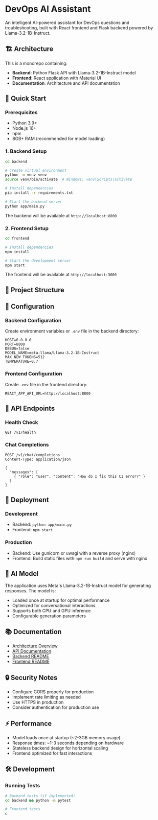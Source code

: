 # DevOps AI Assistant

An intelligent AI-powered assistant for DevOps questions and troubleshooting, built with React frontend and Flask backend powered by Llama-3.2-1B-Instruct.

## 🏗️ Architecture

This is a monorepo containing:

- **Backend**: Python Flask API with Llama-3.2-1B-Instruct model
- **Frontend**: React application with Material UI
- **Documentation**: Architecture and API documentation

## 🚀 Quick Start

### Prerequisites

- Python 3.9+
- Node.js 16+
- npm
- 8GB+ RAM (recommended for model loading)

### 1. Backend Setup

```bash
cd backend

# Create virtual environment
python -m venv venv
source venv/bin/activate  # Windows: venv\Scripts\activate

# Install dependencies
pip install -r requirements.txt

# Start the backend server
python app/main.py
```

The backend will be available at `http://localhost:8000`

### 2. Frontend Setup

```bash
cd frontend

# Install dependencies
npm install

# Start the development server
npm start
```

The frontend will be available at `http://localhost:3000`

## 📁 Project Structure 

## 🔧 Configuration

### Backend Configuration

Create environment variables or `.env` file in the backend directory:

```env
HOST=0.0.0.0
PORT=8000
DEBUG=false
MODEL_NAME=meta-llama/Llama-3.2-1B-Instruct
MAX_NEW_TOKENS=512
TEMPERATURE=0.7
```

### Frontend Configuration

Create `.env` file in the frontend directory:

```env
REACT_APP_API_URL=http://localhost:8000
```

## 🔄 API Endpoints

### Health Check
```
GET /v1/health
```

### Chat Completions
```
POST /v1/chat/completions
Content-Type: application/json

{
  "messages": [
    { "role": "user", "content": "How do I fix this CI error?" }
  ]
}
```

## 🚀 Deployment

### Development
- Backend: `python app/main.py`
- Frontend: `npm start`

### Production
- Backend: Use gunicorn or uwsgi with a reverse proxy (nginx)
- Frontend: Build static files with `npm run build` and serve with nginx

## 🤖 AI Model

The application uses Meta's Llama-3.2-1B-Instruct model for generating responses. The model is:

- Loaded once at startup for optimal performance
- Optimized for conversational interactions
- Supports both CPU and GPU inference
- Configurable generation parameters

## 📚 Documentation

- [Architecture Overview](docs/architecture.md)
- [API Documentation](docs/api.md)
- [Backend README](backend/README.md)
- [Frontend README](frontend/README.md)

## 🔒 Security Notes

- Configure CORS properly for production
- Implement rate limiting as needed
- Use HTTPS in production
- Consider authentication for production use

## ⚡ Performance

- Model loads once at startup (~2-3GB memory usage)
- Response times: ~1-3 seconds depending on hardware
- Stateless backend design for horizontal scaling
- Frontend optimized for fast interactions

## 🛠️ Development

### Running Tests
```bash
# Backend tests (if implemented)
cd backend && python -m pytest

# Frontend tests
c 